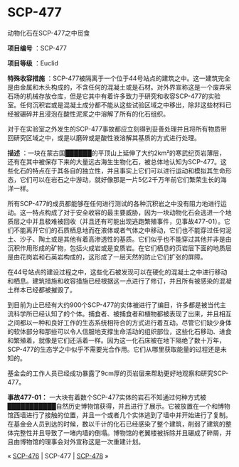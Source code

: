 # SCP-477
                        




动物化石在SCP-477之中觅食



**项目编号** ：SCP-477

**项目等级** ：Euclid

**特殊收容措施** ：SCP-477被隔离于一个位于44号站点的建筑之中。这一建筑完全是由金属和木头构成的，不含任何的混凝土或是石材。对外界宣称这是一个废弃采石场的机械存放仓库，但是它其中有着许多致力于研究和收容SCP-477的实验室。任何沉积岩或是混凝土成分都不能从这些试验区域之中移出，除非这些材料已经被碾碎并且浸泡在酸性泥浆之中溶解了所有的化石组织。

对于在实验室之外发生的SCP-477事故都应立刻得到妥善处理并且将所有物质带回研究区域之中，或是以磨碎或是酸性液溶解其基质的方式进行处理。

**描述** ：一块在蒙古国██████的平顶山上延伸了大约2km²的寒武纪页岩薄层，还有在其中被保存下来的大量远古海生生物化石，被总体地认知为SCP-477。这些化石的特点在于其各自的独立性，并且事实上它们可以进行运动和模拟其生命形态，它们可以在岩石之中游动，就好像那是一片5亿2千万年前它们繁荣生长的海洋一样。

所有SCP-477的成员都能够在任何进行测试的各种沉积岩之中没有阻力地进行运动。这一特点构成了对于安全收容的最主要威胁，因为一块动物化石会逃进一个地质层之中并且极难被回收（并且还有可能出现逃跑繁殖事件，见事故477-01）。它们不能离开它们的石质栖息地而在液体或者气体之中移动，它们也不能穿过任何泥土、沙子、陶土或是其他有着高渗透性的基质。它们似乎也不能穿过其他并非是由沉积作用形成的矿物，包括火成岩或是变质岩。在它们栖息的页岩层下面的地质层是由花岗岩和石英岩构成的，这形成了一层天然的防止它们扩张的屏障。

在44号站点的建设过程之中，这些化石被发现可以在硬化的混凝土之中进行移动和栖息。建筑措施和收容措施已经根据这一点进行了修订，并且所有被感染的混凝土样本已经都被摧毁了。

到目前为止已经有大约900个SCP-477的实体被进行了编目，许多都是被当代主流科学所已经认知了的个体。捕食者、被捕食者和植物都被表现了出来，并且相互之间都以一种和良好工作的生态系统相符合的方式进行着互动。尽管它们缺少身体的软体部分和那些可以令人信服地支撑生命活动的组织部位，这些化石移动、进食和繁殖着，就像是它们还活着一样。因为这一化石床被在地下隔绝了数十万年，SCP-477的生态学之中似乎不需要光合作用。它们从哪里获取能量的过程还是未知的。

基金会的工作人员已经成功暴露了9cm厚的页岩层来帮助更好地观察和研究SCP-477。

**事故477-01：** 一大块有着数个SCP-477实体的岩石不知通过何种方式被███████████自然历史博物馆获得，并且进行了展示。它被放置在一个和博物馆西墙进行了接触的位置，并且一个或者几个实体逃到了墙中并开始进行了复制。在基金会人员到达的时候，数以千计的化石已经感染了整个建筑，削弱了建筑的整体完整性并且导致了一堵内墙的倒塌。博物馆的老翼楼被拆除并且碾成了碎屑，并且由博物馆的理事会对外宣称这是一次重建计划。



« [SCP-476](/scp-476) | SCP-477 | [SCP-478](/scp-478) »





                    